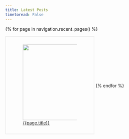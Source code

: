 ```yaml
---
title: Latest Posts
timetoread: False
---
```


<style>
.grid-item {
  border: 2px solid #eee;
  padding: 1em;
  display: inline-block;  
  width: 18em;
  height: 20em;
  vertical-align: middle;
  margin-bottom: 0.5em;
}

.grid-item .content {
  display: flex;
  flex-direction: column;
  justify-content: center;
  height: 100%;
}
</style>

<div class="grid">

{% for page in navigation.recent_pages() %}
<div class="grid-item">
  <div class="content">
    <a href="{{ page.url }}">
      <figure>
        <img src="{{ page.meta.image }}" width="240" loading="lazy"/>
        <figcaption>{{page.title}}</figcaption>
      </figure>
    </a>
  </div>
</div>
{% endfor %}
</div>